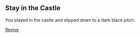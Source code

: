 ## Stay in the Castle

 You stayed in the castle and slipped down to a dark black pitch.

[Revive](../wake-up.md)
